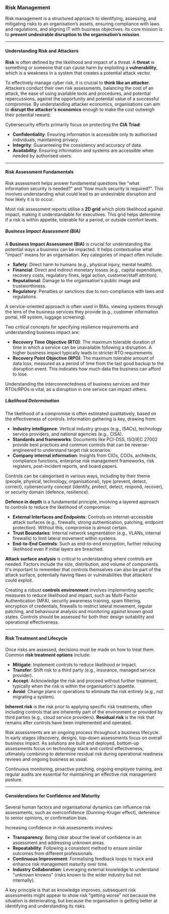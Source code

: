 ### Risk Management

Risk management is a structured approach to identifying, assessing, and mitigating risks to an organisation’s assets, ensuring compliance with laws and regulations, and aligning IT with business objectives. Its core mission is to **prevent undesirable disruption to the organisation’s mission**.

---

#### Understanding Risk and Attackers

**Risk** is often defined by the likelihood and impact of a threat. A **threat** is something or someone that can cause harm by exploiting a **vulnerability**, which is a weakness in a system that creates a potential attack vector.

To effectively manage cyber risk, it is crucial to **think like an attacker**. Attackers conduct their own risk assessments, balancing the cost of an attack, the ease of using available tools and procedures, and potential repercussions, against the opportunity and potential value of a successful compromise. By understanding attacker economics, organisations can aim to **disrupt the attacker's economics** enough to make the cost outweigh their potential reward.

Cybersecurity efforts primarily focus on protecting the **CIA Triad**:

- **Confidentiality**: Ensuring information is accessible only to authorised individuals, maintaining privacy.
- **Integrity**: Guaranteeing the consistency and accuracy of data.
- **Availability**: Ensuring information and systems are accessible when needed by authorised users.

---

#### Risk Assessment Fundamentals

Risk assessment helps answer fundamental questions like "what information security is needed?" and "how much security is required?". This involves understanding what could lead to an undesirable disruption and how likely it is to occur.

Most risk assessment reports utilise a **2D grid** which plots likelihood against impact, making it understandable for executives. This grid helps determine if a risk is within appetite, tolerable for a period, or outside comfort levels.

##### Business Impact Assessment (BIA)

A **Business Impact Assessment (BIA)** is crucial for understanding the potential ways a business can be impacted. It helps contextualise what "impact" means for an organisation. Key categories of impact often include:

- **Safety**: Direct harm to humans (e.g., physical injury, mental health).
- **Financial**: Direct and indirect monetary losses (e.g., capital expenditure, recovery costs, regulatory fines, legal action, customer/staff attrition).
- **Reputational**: Damage to the organisation's public image and trustworthiness.
- **Regulatory**: Penalties or sanctions due to non-compliance with laws and regulations.

A service-oriented approach is often used in BIAs, viewing systems through the lens of the business services they provide (e.g., customer information portal, HR system, luggage screening).

Two critical concepts for specifying resilience requirements and understanding business impact are:

- **Recovery Time Objective (RTO)**: The maximum tolerable duration of time in which a service can be unavailable following a disruption. A higher business impact typically leads to stricter RTO requirements.
- **Recovery Point Objective (RPO)**: The maximum tolerable amount of data loss, measured as a period of time from the last good backup to the disruption event. This indicates how much data the business can afford to lose.

Understanding the interconnectedness of business services and their RTOs/RPOs is vital, as a disruption in one service can impact others.

##### Likelihood Determination

The likelihood of a compromise is often estimated qualitatively, based on the effectiveness of controls. Information gathering is key, drawing from:

- **Industry intelligence**: Vertical industry groups (e.g., ISACs), technology service providers, and national agencies (e.g., CISA).
- **Standards and frameworks**: Documents like PCI-DSS, ISO/IEC 27002 provide best practices and common controls that can be reverse-engineered to understand target risk scenarios.
- **Company internal information**: Insights from CIOs, COOs, architects, compliance functions, enterprise risk management frameworks, risk registers, post-incident reports, and board papers.

Controls can be categorised in various ways, including by their theme (people, physical, technology, organisational), type (prevent, detect, correct), cybersecurity concept (identify, protect, detect, respond, recover), or security domain (defence, resilience).

**Defence in depth** is a fundamental principle, involving a layered approach to controls to reduce the likelihood of compromise:

- **External Interfaces and Endpoints**: Controls on internet-accessible attack surfaces (e.g., firewalls, strong authentication, patching, endpoint protection). Without this, compromise is almost certain.
- **Trust Boundaries**: Internal network segmentation (e.g., VLANs, internal firewalls) to limit lateral movement within systems.
- **End-to-End Controls**: Such as end-to-end encryption, further reducing likelihood even if initial layers are breached.

**Attack surface analysis** is critical to understanding where controls are needed. Factors include the size, distribution, and volume of components. It's important to remember that controls themselves can also be part of the attack surface, potentially having flaws or vulnerabilities that attackers could exploit.

Creating a robust **controls environment** involves implementing specific measures to reduce likelihood and impact, such as Multi-Factor Authentication (MFA), security awareness training, spam filtering, encryption of credentials, firewalls to restrict lateral movement, regular patching, and behavioural analysis and monitoring against known good states. Controls should be assessed for both their design suitability and operational effectiveness.

---

#### Risk Treatment and Lifecycle

Once risks are assessed, decisions must be made on how to treat them. Common **risk treatment options** include:

- **Mitigate**: Implement controls to reduce likelihood or impact.
- **Transfer**: Shift risk to a third party (e.g., insurance, managed service provider).
- **Accept**: Acknowledge the risk and proceed without further treatment, typically when the risk is within the organisation's appetite.
- **Avoid**: Change plans or operations to eliminate the risk entirely (e.g., not migrating a system).

**Inherent risk** is the risk prior to applying specific risk treatments, often including controls that are inherently part of the environment or provided by third parties (e.g., cloud service providers). **Residual risk** is the risk that remains after controls have been implemented and operated.

Risk assessments are an ongoing process throughout a business lifecycle. In early stages (discovery, design), top-down assessments focus on overall business impact. As solutions are built and deployed, bottom-up assessments focus on technology stack and control effectiveness, ultimately combining to determine residual risk during operational readiness reviews and ongoing business as usual.

Continuous monitoring, proactive patching, ongoing employee training, and regular audits are essential for maintaining an effective risk management posture.

---

#### Considerations for Confidence and Maturity

Several human factors and organisational dynamics can influence risk assessments, such as overconfidence (Dunning-Kruger effect), deference to senior opinions, or confirmation bias.

Increasing confidence in risk assessments involves:

- **Transparency**: Being clear about the level of confidence in an assessment and addressing unknown areas.
- **Repeatability**: Following a consistent method to ensure similar outcomes from different professionals.
- **Continuous Improvement**: Formalising feedback loops to track and enhance risk management maturity over time.
- **Industry Collaboration**: Leveraging external knowledge to understand "unknown knowns" (risks known to the wider industry but not internally).

A key principle is that as knowledge improves, subsequent risk assessments might appear to show risk "getting worse" not because the situation is deteriorating, but because the organisation is getting better at identifying and understanding its risks.